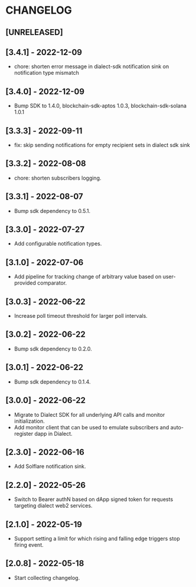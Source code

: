 # CHANGELOG

## [UNRELEASED]

## [3.4.1] - 2022-12-09

- chore: shorten error message in dialect-sdk notification sink on notification type mismatch

## [3.4.0] - 2022-12-09

- Bump SDK to 1.4.0, blockchain-sdk-aptos 1.0.3, blockchain-sdk-solana 1.0.1

## [3.3.3] - 2022-09-11

- fix: skip sending notifications for empty recipient sets in dialect sdk sink

## [3.3.2] - 2022-08-08

- chore: shorten subscribers logging.

## [3.3.1] - 2022-08-07

- Bump sdk dependency to 0.5.1.

## [3.3.0] - 2022-07-27

- Add configurable notification types.

## [3.1.0] - 2022-07-06

- Add pipeline for tracking change of arbitrary value based on user-provided comparator.

## [3.0.3] - 2022-06-22

- Increase poll timeout threshold for larger poll intervals.

## [3.0.2] - 2022-06-22

- Bump sdk dependency to 0.2.0.

## [3.0.1] - 2022-06-22

- Bump sdk dependency to 0.1.4.

## [3.0.0] - 2022-06-22

- Migrate to Dialect SDK for all underlying API calls and monitor initialization.
- Add monitor client that can be used to emulate subscribers and auto-register dapp in Dialect.

## [2.3.0] - 2022-06-16

- Add Solflare notification sink.

## [2.2.0] - 2022-05-26

- Switch to Bearer authN based on dApp signed token for requests targeting dialect web2 services.

## [2.1.0] - 2022-05-19

- Support setting a limit for which rising and falling edge triggers stop firing event.

## [2.0.8] - 2022-05-18

- Start collecting changelog.
